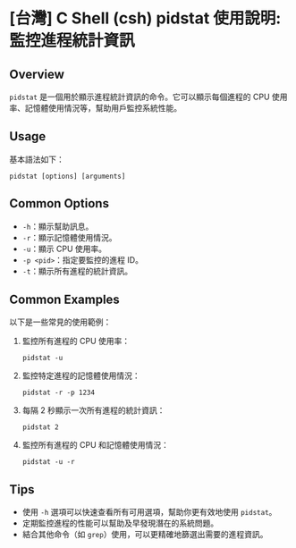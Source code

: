 # [台灣] C Shell (csh) pidstat 使用說明: 監控進程統計資訊

## Overview
`pidstat` 是一個用於顯示進程統計資訊的命令。它可以顯示每個進程的 CPU 使用率、記憶體使用情況等，幫助用戶監控系統性能。

## Usage
基本語法如下：
```shell
pidstat [options] [arguments]
```

## Common Options
- `-h`：顯示幫助訊息。
- `-r`：顯示記憶體使用情況。
- `-u`：顯示 CPU 使用率。
- `-p <pid>`：指定要監控的進程 ID。
- `-t`：顯示所有進程的統計資訊。

## Common Examples
以下是一些常見的使用範例：

1. 監控所有進程的 CPU 使用率：
   ```shell
   pidstat -u
   ```

2. 監控特定進程的記憶體使用情況：
   ```shell
   pidstat -r -p 1234
   ```

3. 每隔 2 秒顯示一次所有進程的統計資訊：
   ```shell
   pidstat 2
   ```

4. 監控所有進程的 CPU 和記憶體使用情況：
   ```shell
   pidstat -u -r
   ```

## Tips
- 使用 `-h` 選項可以快速查看所有可用選項，幫助你更有效地使用 `pidstat`。
- 定期監控進程的性能可以幫助及早發現潛在的系統問題。
- 結合其他命令（如 `grep`）使用，可以更精確地篩選出需要的進程資訊。